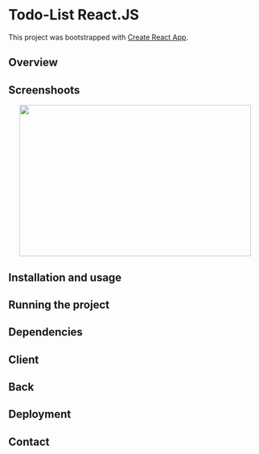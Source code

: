 # Todo-List React.JS

This project was bootstrapped with [Create React App](https://github.com/facebook/create-react-app).

## Overview

## Screenshoots

<p align="center">
  <img width="460" height="300" src="/image/logo.png">
</p>

## Installation and usage

## Running the project

## Dependencies

## Client

## Back

## Deployment

## Contact
